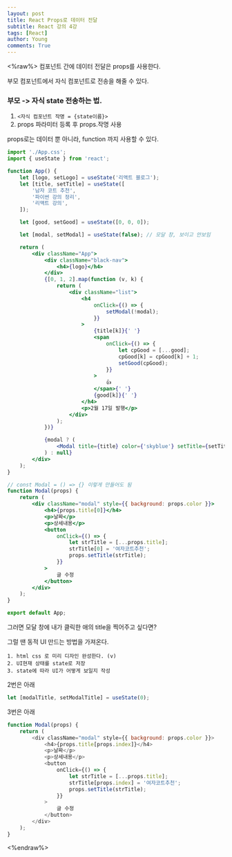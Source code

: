 ```yaml
---
layout: post
title: React Props로 데이터 전달
subtitle: React 강의 4강
tags: [React]
author: Young
comments: True
---
```


<%raw%>
컴포넌트 간에 데이터 전달은 props를 사용한다.

부모 컴포넌트에서 자식 컴포넌트로 전송을 해줄 수 있다.

### 부모 -> 자식 state 전송하는 법.

1. `<자식 컴포넌트 작명 = {state이름}>`
2. props 파라미터 등록 후 props.작명 사용

props로는 데이터 뿐 아니라, function 까지 사용할 수 있다.

```jsx
import './App.css';
import { useState } from 'react';

function App() {
	let [logo, setLogo] = useState('리액트 블로그');
	let [title, setTitle] = useState([
		'남자 코트 추천',
		'파이썬 강의 정리',
		'리액트 강의',
	]);

	let [good, setGood] = useState([0, 0, 0]);

	let [modal, setModal] = useState(false); // 모달 창, 보이고 안보임

	return (
		<div className="App">
			<div className="black-nav">
				<h4>{logo}</h4>
			</div>
			{[0, 1, 2].map(function (v, k) {
				return (
					<div className="list">
						<h4
							onClick={() => {
								setModal(!modal);
							}}
						>
							{title[k]}{' '}
							<span
								onClick={() => {
									let cpGood = [...good];
									cpGood[k] = cpGood[k] + 1;
									setGood(cpGood);
								}}
							>
								👍
							</span>{' '}
							{good[k]}{' '}
						</h4>
						<p>2월 17일 발행</p>
					</div>
				);
			})}

			{modal ? (
				<Modal title={title} color={'skyblue'} setTitle={setTitle} />
			) : null}
		</div>
	);
}

// const Modal = () => {} 이렇게 만들어도 됨
function Modal(props) {
	return (
		<div className="modal" style={{ background: props.color }}>
			<h4>{props.title[0]}</h4>
			<p>날짜</p>
			<p>상세내용</p>
			<button
				onClick={() => {
					let strTitle = [...props.title];
					strTitle[0] = '여자코트추천';
					props.setTitle(strTitle);
				}}
			>
				글 수정
			</button>
		</div>
	);
}

export default App;
```

그러면 모달 창에 내가 클릭한 애의 title을 찍어주고 싶다면?

그럴 땐 동적 UI 만드는 방법을 가져온다.

```
1. html css 로 미리 디자인 완성한다. (v)
2. UI현재 상태를 state로 저장
3. state에 따라 UI가 어떻게 보일지 작성
```

2번은 아래

```js
let [modalTitle, setModalTitle] = useState(0);
```

3번은 아래

```js
function Modal(props) {
	return (
		<div className="modal" style={{ background: props.color }}>
			<h4>{props.title[props.index]}</h4>
			<p>날짜</p>
			<p>상세내용</p>
			<button
				onClick={() => {
					let strTitle = [...props.title];
					strTitle[props.index] = '여자코트추천';
					props.setTitle(strTitle);
				}}
			>
				글 수정
			</button>
		</div>
	);
}
```

<%endraw%>
